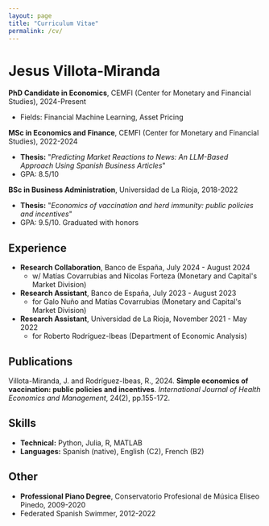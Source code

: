 ```yaml
---
layout: page
title: "Curriculum Vitae"
permalink: /cv/
---
```


# Jesus Villota-Miranda

<!---
## Education
- **PhD Candidate in Economics**, CEMFI (Center for Monetary and Financial Studies), 2024-
- **MSc in Economics and Finance**, CEMFI (Center for Monetary and Financial Studies), 2022-2024
- **BSc in Business Administration**, Universidad de La Rioja, 2018-2022
- **Professional Piano Degree**, Conservatorio Profesional de Música Eliseo Pinedo, 2009-2020
--->

**PhD Candidate in Economics**, CEMFI (Center for Monetary and Financial Studies), 2024-Present  
- Fields: Financial Machine Learning, Asset Pricing

**MSc in Economics and Finance**, CEMFI (Center for Monetary and Financial Studies), 2022-2024  
- **Thesis:** "*Predicting Market Reactions to News: An LLM-Based Approach Using Spanish Business Articles*"
- GPA: 8.5/10

**BSc in Business Administration**, Universidad de La Rioja, 2018-2022  
- **Thesis:** "*Economics of vaccination and herd immunity: public policies and incentives*"
- GPA: 9.5/10. Graduated with honors

## Experience
- **Research Collaboration**, Banco de España, July 2024 - August 2024
  - w/ Matías Covarrubias and Nicolas Forteza (Monetary and Capital's Market Division)
- **Research Assistant**, Banco de España, July 2023 - August 2023
  - for Galo Nuño and Matías Covarrubias (Monetary and Capital's Market Division)
- **Research Assistant**, Universidad de La Rioja, November 2021 - May 2022
  - for Roberto Rodríguez-Ibeas (Department of Economic Analysis)

## Publications
Villota-Miranda, J. and Rodríguez-Ibeas, R., 2024. **Simple economics of vaccination: public policies and incentives**. *International Journal of Health Economics and Management*, 24(2), pp.155-172.

## Skills
- **Technical:** Python, Julia, R, MATLAB
- **Languages:** Spanish (native), English (C2), French (B2)

## Other
- **Professional Piano Degree**, Conservatorio Profesional de Música Eliseo Pinedo, 2009-2020
- Federated Spanish Swimmer, 2012-2022


